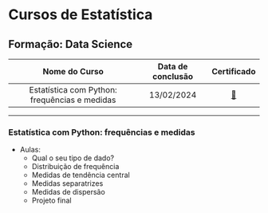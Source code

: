 # Cursos de Estatística

## Formação: Data Science

|                 Nome do Curso                 | Data de conclusão | Certificado |
|:---------------------------------------------:|:-----------------:|:-----------:|
| Estatística com Python: frequências e medidas |    13/02/2024     | [🔗](https://cursos.alura.com.br/certificate/5a28e540-be23-4d81-90f5-fa574f671ec2?lang=pt_BR) |

---

### Estatística com Python: frequências e medidas
- Aulas:
  - Qual o seu tipo de dado?
  - Distribuição de frequência
  - Medidas de tendência central
  - Medidas separatrizes
  - Medidas de dispersão
  - Projeto final